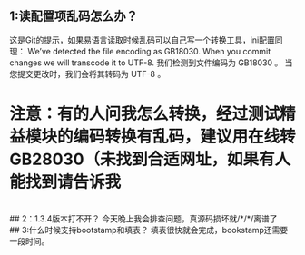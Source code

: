  ## 1:读配置项乱码怎么办？
 这是Git的提示，如果易语言读取时候乱码可以自己写一个转换工具，ini配置同理：
 We’ve detected the file encoding as GB18030. When you commit changes we will transcode it to UTF-8.
 我们检测到文件编码为 GB18030 。 当您提交更改时，我们会将其转码为 UTF-8 。
# 注意：有的人问我怎么转换，经过测试精益模块的编码转换有乱码，建议用在线转GB28030（未找到合适网址，如果有人能找到请告诉我
<br>
## 2：1.3.4版本打不开？
今天晚上我会排查问题，真源码损坏就/*/*/离谱了
<br>
## 3:什么时候支持bootstamp和填表？
填表很快就会完成，bookstamp还需要一段时间。
